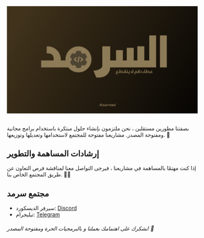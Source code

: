 <div align="center">
   
   <img align="center" src = "./profile/Alsarmad.png">
 
</div> <br>

بصفتنا مطورين مستقلين ، نحن ملتزمون بإنشاء حلول مبتكرة باستخدام برامج مجانية ومفتوحة المصدر. مشاريعنا مفتوحة للمجتمع لاستخدامها وتعديلها وتوزيعها. 🤝

## إرشادات المساهمة والتطوير

إذا كنت مهتمًا بالمساهمة في مشاريعنا ، فيرجى التواصل معنا لمناقشة فرص التعاون عن طريق المجتمع الخاص بنا. 🤝💡

## مجتمع سرمد

- سيرفر الديسكورد: [Discord](https://discord.gg/NeV3XEwXXw)
- تيليجرام: [Telegram](https://t.me/Alsarmad_org)
###### نشكرك على اهتمامك بعملنا و بالبرمجيات الحرة ومفتوحة المصدر! 🙏


